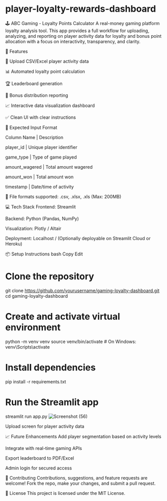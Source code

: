 # player-loyalty-rewards-dashboard
🕹️ ABC Gaming - Loyalty Points Calculator
A real-money gaming platform loyalty analysis tool. This app provides a full workflow for uploading, analyzing, and reporting on player activity data for loyalty and bonus point allocation with a focus on interactivity, transparency, and clarity.

🚀 Features

📂 Upload CSV/Excel player activity data

📊 Automated loyalty point calculation

🏆 Leaderboard generation

🎁 Bonus distribution reporting

📈 Interactive data visualization dashboard

✅ Clean UI with clear instructions


📁 Expected Input Format

Column Name	         |         Description

player_id            |       	Unique player identifier

game_type            |       	Type of game played

amount_wagered	     |        Total amount wagered

amount_won           |       	Total amount won

timestamp	           |        Date/time of activity


📌 File formats supported: .csv, .xlsx, .xls (Max: 200MB)

💻 Tech Stack
Frontend: Streamlit

Backend: Python (Pandas, NumPy)

Visualization: Plotly / Altair

Deployment: Localhost / (Optionally deployable on Streamlit Cloud or Heroku)

📦 Setup Instructions
bash
Copy
Edit
# Clone the repository
git clone https://github.com/yourusername/gaming-loyalty-dashboard.git
cd gaming-loyalty-dashboard

# Create and activate virtual environment
python -m venv venv
source venv/bin/activate  # On Windows: venv\Scripts\activate

# Install dependencies
pip install -r requirements.txt

# Run the Streamlit app
streamlit run app.py
![Screenshot (56)](https://github.com/user-attachments/assets/acb7c42d-6253-49fd-a8c5-516ebb329544)


Upload screen for player activity data

📈 Future Enhancements
Add player segmentation based on activity levels

Integrate with real-time gaming APIs

Export leaderboard to PDF/Excel

Admin login for secured access

🤝 Contributing
Contributions, suggestions, and feature requests are welcome!
Fork the repo, make your changes, and submit a pull request.

📄 License
This project is licensed under the MIT License.

